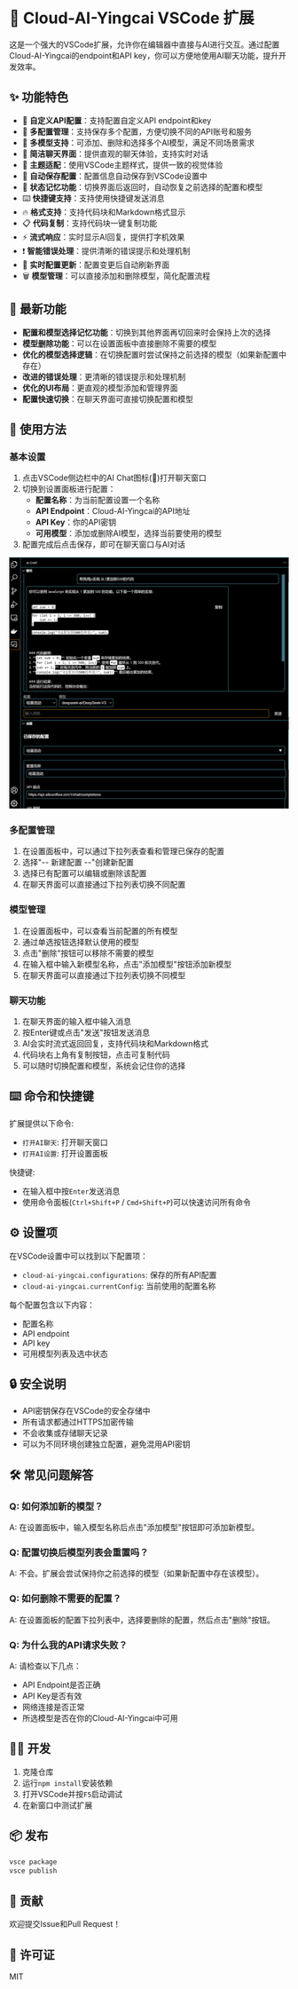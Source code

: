 # 🚀 Cloud-AI-Yingcai VSCode 扩展

这是一个强大的VSCode扩展，允许你在编辑器中直接与AI进行交互。通过配置Cloud-AI-Yingcai的endpoint和API key，你可以方便地使用AI聊天功能，提升开发效率。

## ✨ 功能特色

- 🔌 **自定义API配置**：支持配置自定义API endpoint和key
- 📝 **多配置管理**：支持保存多个配置，方便切换不同的API账号和服务
- 🤖 **多模型支持**：可添加、删除和选择多个AI模型，满足不同场景需求
- 💬 **简洁聊天界面**：提供直观的聊天体验，支持实时对话
- 🎨 **主题适配**：使用VSCode主题样式，提供一致的视觉体验
- 💾 **自动保存配置**：配置信息自动保存到VSCode设置中
- 🔄 **状态记忆功能**：切换界面后返回时，自动恢复之前选择的配置和模型
- ⌨️ **快捷键支持**：支持使用快捷键发送消息
- 🔥 **格式支持**：支持代码块和Markdown格式显示
- 📋 **代码复制**：支持代码块一键复制功能
- ⚡ **流式响应**：实时显示AI回复，提供打字机效果
- ❗ **智能错误处理**：提供清晰的错误提示和处理机制
- 🔄 **实时配置更新**：配置变更后自动刷新界面
- 🗑️ **模型管理**：可以直接添加和删除模型，简化配置流程

## 🚀 最新功能

- **配置和模型选择记忆功能**：切换到其他界面再切回来时会保持上次的选择
- **模型删除功能**：可以在设置面板中直接删除不需要的模型
- **优化的模型选择逻辑**：在切换配置时尝试保持之前选择的模型（如果新配置中存在）
- **改进的错误处理**：更清晰的错误提示和处理机制
- **优化的UI布局**：更直观的模型添加和管理界面
- **配置快速切换**：在聊天界面可直接切换配置和模型

## 📖 使用方法

### 基本设置

1. 点击VSCode侧边栏中的AI Chat图标(💭)打开聊天窗口
2. 切换到设置面板进行配置：
   - **配置名称**：为当前配置设置一个名称
   - **API Endpoint**：Cloud-AI-Yingcai的API地址
   - **API Key**：你的API密钥
   - **可用模型**：添加或删除AI模型，选择当前要使用的模型
3. 配置完成后点击保存，即可在聊天窗口与AI对话

![设置界面截图](https://raw.githubusercontent.com/bytebitgo/Cloud-AI-Yingcai/master/images/jietu.png)

### 多配置管理

1. 在设置面板中，可以通过下拉列表查看和管理已保存的配置
2. 选择"-- 新建配置 --"创建新配置
3. 选择已有配置可以编辑或删除该配置
4. 在聊天界面可以直接通过下拉列表切换不同配置

### 模型管理

1. 在设置面板中，可以查看当前配置的所有模型
2. 通过单选按钮选择默认使用的模型
3. 点击"删除"按钮可以移除不需要的模型
4. 在输入框中输入新模型名称，点击"添加模型"按钮添加新模型
5. 在聊天界面可以直接通过下拉列表切换不同模型

### 聊天功能

1. 在聊天界面的输入框中输入消息
2. 按Enter键或点击"发送"按钮发送消息
3. AI会实时流式返回回复，支持代码块和Markdown格式
4. 代码块右上角有复制按钮，点击可复制代码
5. 可以随时切换配置和模型，系统会记住你的选择

## ⌨️ 命令和快捷键

扩展提供以下命令:

- `打开AI聊天`: 打开聊天窗口
- `打开AI设置`: 打开设置面板

快捷键:
- 在输入框中按`Enter`发送消息
- 使用命令面板(`Ctrl+Shift+P` / `Cmd+Shift+P`)可以快速访问所有命令

## ⚙️ 设置项

在VSCode设置中可以找到以下配置项：

- `cloud-ai-yingcai.configurations`: 保存的所有API配置
- `cloud-ai-yingcai.currentConfig`: 当前使用的配置名称

每个配置包含以下内容：
- 配置名称
- API endpoint
- API key
- 可用模型列表及选中状态

## 🔒 安全说明

- API密钥保存在VSCode的安全存储中
- 所有请求都通过HTTPS加密传输
- 不会收集或存储聊天记录
- 可以为不同环境创建独立配置，避免混用API密钥

## 🛠️ 常见问题解答

### Q: 如何添加新的模型？
A: 在设置面板中，输入模型名称后点击"添加模型"按钮即可添加新模型。

### Q: 配置切换后模型列表会重置吗？
A: 不会。扩展会尝试保持你之前选择的模型（如果新配置中存在该模型）。

### Q: 如何删除不需要的配置？
A: 在设置面板的配置下拉列表中，选择要删除的配置，然后点击"删除"按钮。

### Q: 为什么我的API请求失败？
A: 请检查以下几点：
   - API Endpoint是否正确
   - API Key是否有效
   - 网络连接是否正常
   - 所选模型是否在你的Cloud-AI-Yingcai中可用

## 👨‍💻 开发

1. 克隆仓库
2. 运行`npm install`安装依赖
3. 打开VSCode并按`F5`启动调试
4. 在新窗口中测试扩展

## 📦 发布

```bash
vsce package
vsce publish
```

## 🤝 贡献

欢迎提交Issue和Pull Request！

## 📄 许可证

MIT
